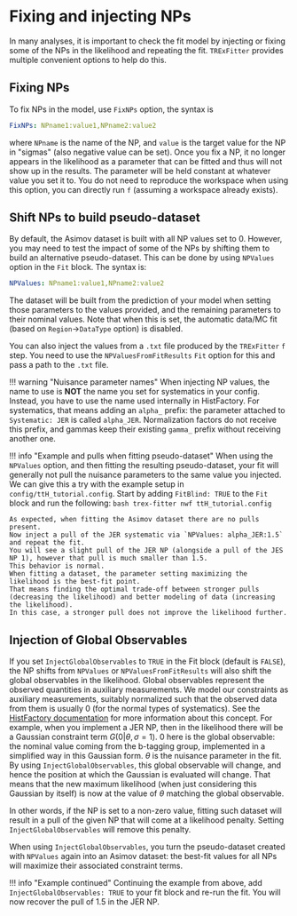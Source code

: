 # Fixing and injecting NPs

In many analyses, it is important to check the fit model by injecting or fixing some of the NPs in the likelihood and repeating the fit.
`TRExFitter` provides multiple convenient options to help do this.

## Fixing NPs

To fix NPs in the model, use `FixNPs` option, the syntax is
```yaml
FixNPs: NPname1:value1,NPname2:value2
```

where `NPname` is the name of the NP, and `value` is the target value for the NP in "sigmas" (also negative value can be set).
Once you fix a NP, it no longer appears in the likelihood as a parameter that can be fitted and thus will not show up in the results.
The parameter will be held constant at whatever value you set it to.
You do not need to reproduce the workspace when using this option, you can directly run `f` (assuming a workspace already exists).

## Shift NPs to build pseudo-dataset

By default, the Asimov dataset is built with all NP values set to 0.
However, you may need to test the impact of some of the NPs by shifting them to build an alternative pseudo-dataset.
This can be done by using `NPValues` option in the `Fit` block.
The syntax is:
```yaml
NPValues: NPname1:value1,NPname2:value2
```

The dataset will be built from the prediction of your model when setting those parameters to the values provided, and the remaining parameters to their nominal values.
Note that when this is set, the automatic data/MC fit (based on `Region`->`DataType` option) is disabled.

You can also inject the values from a `.txt` file produced by the `TRExFitter` `f` step.
You need to use the `NPValuesFromFitResults` `Fit` option for this and pass a path to the `.txt` file.

!!! warning "Nuisance parameter names"
    When injecting NP values, the name to use is **NOT** the name you set for systematics in your config.
    Instead, you have to use the name used internally in HistFactory.
    For systematics, that means adding an `alpha_` prefix: the parameter attached to `Systematic: JER` is called `alpha_JER`.
    Normalization factors do not receive this prefix, and gammas keep their existing `gamma_` prefix without receiving another one.

!!! info "Example and pulls when fitting pseudo-dataset"
    When using the `NPValues` option, and then fitting the resulting pseudo-dataset, your fit will generally not pull the nuisance parameters to the same value you injected.
    We can give this a try with the example setup in `config/ttH_tutorial.config`.
    Start by adding `FitBlind: TRUE` to the `Fit` block and run the following:
    ```bash
    trex-fitter nwf ttH_tutorial.config
    ```

    As expected, when fitting the Asimov dataset there are no pulls present.
    Now inject a pull of the JER systematic via `NPValues: alpha_JER:1.5` and repeat the fit.
    You will see a slight pull of the JER NP (alongside a pull of the JES NP 1), however that pull is much smaller than 1.5.
    This behavior is normal.
    When fitting a dataset, the parameter setting maximizing the likelihood is the best-fit point.
    That means finding the optimal trade-off between stronger pulls (decreasing the likelihood) and better modeling of data (increasing the likelihood).
    In this case, a stronger pull does not improve the likelihood further.

## Injection of Global Observables

If you set `InjectGlobalObservables` to `TRUE` in the Fit block (default is `FALSE`), the NP shifts from `NPValues` or `NPValuesFromFitResults` will also shift the global observables in the likelihood.
Global observables represent the observed quantities in auxiliary measurements.
We model our constraints as auxiliary measurements, suitably normalized such that the observed data from them is usually 0 (for the normal types of systematics).
See the [HistFactory documentation](https://cds.cern.ch/record/1456844) for more information about this concept.
For example, when you implement a JER NP, then in the likelihood there will be a Gaussian constraint term $G(0 | \theta, \sigma=1)$.
$0$ here is the global observable: the nominal value coming from the b-tagging group, implemented in a simplified way in this Gaussian form.
$\theta$ is the nuisance parameter in the fit.
By using `InjectGlobalObservables`, this global observable will change, and hence the position at which the Gaussian is evaluated will change.
That means that the new maximum likelihood (when just considering this Gaussian by itself) is now at the value of $\theta$ matching the global observable.

In other words, if the NP is set to a non-zero value, fitting such dataset will result in a pull of the given NP that will come at a likelihood penalty.
Setting `InjectGlobalObservables` will remove this penalty.

When using `InjectGlobalObservables`, you turn the pseudo-dataset created with `NPValues` again into an Asimov dataset: the best-fit values for all NPs will maximize their associated constraint terms.

!!! info "Example continued"
    Continuing the example from above, add `InjectGlobalObservables: TRUE` to your fit block and re-run the fit.
    You will now recover the pull of 1.5 in the JER NP.
